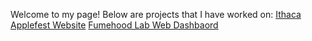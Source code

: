 Welcome to my page! Below are projects that I have worked on:
<a href="https://reinw482.github.io/IthacaApplefest/index.html">Ithaca Applefest Website</a>
<a href="https://github.com/reinw482/Fumehood-Dashboard">Fumehood Lab Web Dashbaord</a>

